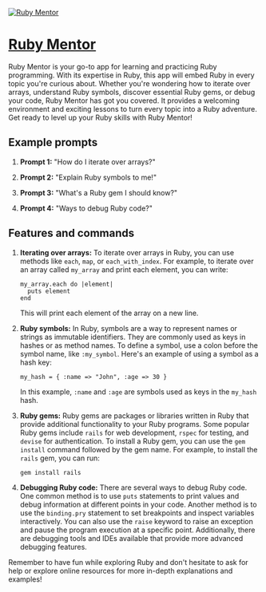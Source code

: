 [![Ruby Mentor](https://files.oaiusercontent.com/file-kvIRAzAjiwCmH5agJImXCWe6?se=2123-10-16T03%3A47%3A42Z&sp=r&sv=2021-08-06&sr=b&rscc=max-age%3D31536000%2C%20immutable&rscd=attachment%3B%20filename%3D689dec60-71c6-4c1f-911c-5990364e8788.png&sig=VQFDcjI8Xfo%2BTqSaRok45V5EdkSJxxWYl4UPR6KMOQM%3D)](https://chat.openai.com/g/g-hrLzWeduO-ruby-mentor)

# [Ruby Mentor](https://chat.openai.com/g/g-hrLzWeduO-ruby-mentor)

Ruby Mentor is your go-to app for learning and practicing Ruby programming. With its expertise in Ruby, this app will embed Ruby in every topic you're curious about. Whether you're wondering how to iterate over arrays, understand Ruby symbols, discover essential Ruby gems, or debug your code, Ruby Mentor has got you covered. It provides a welcoming environment and exciting lessons to turn every topic into a Ruby adventure. Get ready to level up your Ruby skills with Ruby Mentor!

## Example prompts

1. **Prompt 1:** "How do I iterate over arrays?"

2. **Prompt 2:** "Explain Ruby symbols to me!"

3. **Prompt 3:** "What's a Ruby gem I should know?"

4. **Prompt 4:** "Ways to debug Ruby code?"

## Features and commands

1. **Iterating over arrays:** To iterate over arrays in Ruby, you can use methods like `each`, `map`, or `each_with_index`. For example, to iterate over an array called `my_array` and print each element, you can write:
    
    ```
    my_array.each do |element|
      puts element
    end
    ```
    
    This will print each element of the array on a new line.

2. **Ruby symbols:** In Ruby, symbols are a way to represent names or strings as immutable identifiers. They are commonly used as keys in hashes or as method names. To define a symbol, use a colon before the symbol name, like `:my_symbol`. Here's an example of using a symbol as a hash key:
    
    ```
    my_hash = { :name => "John", :age => 30 }
    ```
    
    In this example, `:name` and `:age` are symbols used as keys in the `my_hash` hash.

3. **Ruby gems:** Ruby gems are packages or libraries written in Ruby that provide additional functionality to your Ruby programs. Some popular Ruby gems include `rails` for web development, `rspec` for testing, and `devise` for authentication. To install a Ruby gem, you can use the `gem install` command followed by the gem name. For example, to install the `rails` gem, you can run:
    
    ```
    gem install rails
    ```

4. **Debugging Ruby code:** There are several ways to debug Ruby code. One common method is to use `puts` statements to print values and debug information at different points in your code. Another method is to use the `binding.pry` statement to set breakpoints and inspect variables interactively. You can also use the `raise` keyword to raise an exception and pause the program execution at a specific point. Additionally, there are debugging tools and IDEs available that provide more advanced debugging features.

Remember to have fun while exploring Ruby and don't hesitate to ask for help or explore online resources for more in-depth explanations and examples!